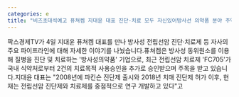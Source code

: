```yaml
---
categories: e
title: "비즈초대석예고 퓨쳐켐 지대윤 대표 진단·치료 모두 자신있어방사선 의약품 분야 주역될 것"
---
```

팍스경제TV가 4일 지대윤 퓨쳐켐 대표를 만나 방사성 전립선암 진단&middot;치료제 등 자사의 주요 파이프라인에 대해 자세한 이야기를 나눴습니다.퓨쳐켐은 방사성 동위원소를 이용해 질병을 진단 및 치료하는 &#39;방사성의약품&#39; 기업으로, 최근 전립선암 치료제 &#39;FC705&#39;가 국내 식약처로부터 2건의 치료목적 사용승인을 추가로 승인받으며 주목을 받고 있습니다.지대윤 대표는 "2008년에 파킨슨 진단제 출시와 2018년 치매 진단제 허가 이후, 현재는 전립선암 진단제와 치료제를 중점적으로 연구 개발하고 있다"고